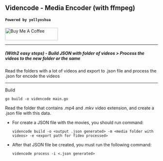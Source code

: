 ## Videncode - Media Encoder (with ffmpeg)

#### `Powered by yellyoshua `

<a href="https://www.buymeacoffee.com/yellyoshua" target="_blank"><img src="https://cdn.buymeacoffee.com/buttons/v2/default-yellow.png" alt="Buy Me A Coffee" height="41" width="174" ></a>

---

##### (With2 easy steps) - Build JSON with folder of videos > Process the videos to the new folder or the same

Read the folders with a lot of videos and export to .json file and process the .json for encode the videos

---

Build

  `go build -o videncode main.go`

Read the folder that contains .mp4 and .mkv video extension, and create a .json file with this data.

-  For create a JSON file with the movies, you should run command:

    `videncode build -o <output .json generated> -m <media folder with videos> -e <export path for fideo processed>`

- After that JSON file be created, you must run the following command:

    `videncode process -i <.json generated>`